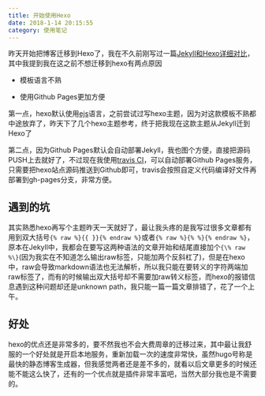 ```yaml
---
title: 开始使用Hexo
date: 2018-1-14 20:15:55
category: 使用笔记
---
```


昨天开始把博客迁移到Hexo了，我在不久前刚写过一篇[Jekyll和Hexo详细对比](https://fanzhiyang.com/blog/2017/11/jekyll-and-hexo-detailed-comparison/)，其中我提到我在这之前不想迁移到hexo有两点原因

- 模板语言不熟

- 使用Github Pages更加方便

第一点，hexo默认使用[ejs](http://www.embeddedjs.com/)语言，之前尝试过写hexo主题，因为对这款模板不熟都中途放弃了，昨天下了几个hexo主题参考，终于把我现在这款主题从Jekyll迁到Hexo了

第二点，因为Github Pages默认会自动部署Jekyll，我也图个方便，直接把源码PUSH上去就好了，不过现在我使用[travis CI](https://www.travis-ci.org/)，可以自动部署Github Pages服务，只需要把hexo站点源码推送到Github即可，travis会按照自定义代码编译好文件再部署到gh-pages分支，非常方便。

<!-- more -->

## 遇到的坑

其实熟悉hexo再写个主题昨天一天就好了，最让我头疼的是我写过很多文章都有用到双大括号`{% raw %}{{ }}{% endraw %}`或者`{% raw %}{% %}{% endraw %}`，原本在Jekyll中，我都会在要写这两种语法的文章开始和结尾直接加个`{\% raw %\}`(因为我实在不知道怎么输出raw标签，只能加两个反斜杠了)，但是在hexo中，raw会导致markdown语法也无法解析，所以我只能在要转义的字符两端加raw标签了，而有的时候输出双大括号却不需要加raw转义标签，而hexo的报错信息遇到这种问题却还是unknown path，我只能一篇一篇文章排错了，花了一个上午。

## 好处

hexo的优点还是非常多的，要不然我也不会大费周章的迁移过来，其中最让我舒服的一个好处就是开启本地服务，重新加载一次的速度非常快，虽然hugo号称是最快的静态博客生成器，但我感觉两者还是差不多的，就看以后文章更多的时候还能不能这么快了，还有的一个优点就是插件非常丰富吧，当然大部分我也是不需要的。
